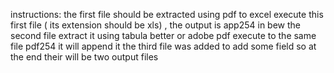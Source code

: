 instructions:
the first file should be extracted using pdf to excel 
execute this first file ( its extension should be xls) , the output is app254 in bew
the second file extract it using tabula better or adobe pdf 
execute to the same file pdf254 it will append it 
the third file was added to add some field so at the end their will be two output files 
